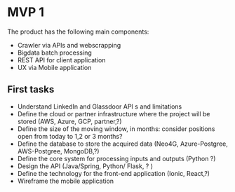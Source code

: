 # MVP 1

The product has the following main components:

* Crawler via APIs and webscrapping 
* Bigdata batch processing
* REST API for client application
* UX via Mobile application

## First tasks

* Understand LinkedIn and Glassdoor API s and limitations
* Define the cloud or partner infrastructure where the project will be stored (AWS, Azure, GCP, partner,?)
* Define the size of the moving window, in months: consider positions open from today to 1,2 or 3 months? 
* Define the database to store the acquired data (Neo4G, Azure-Postgree, AWS-Postgree, MongoDB,?)
* Define the core system for processing inputs and outputs (Python ?)
* Design the API (Java/Spring, Python/ Flask, ? )
* Define the technology for the front-end application (Ionic, React,?)
* Wireframe the mobile application

